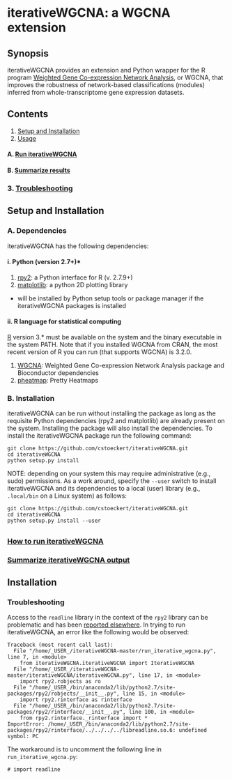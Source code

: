 # iterativeWGCNA: a WGCNA extension

## Synopsis

iterativeWGCNA provides an extension and Python wrapper for the R program [Weighted Gene Co-expression Network Analysis](https://github.com/cran/WGCNA), or WGCNA, that improves the robustness of network-based classifications (modules) inferred from whole-transcriptome gene expression datasets.

## Contents

1. [Setup and Installation](#setup)
2. [Usage](#usage)
#### A. [Run iterativeWGCNA](#run)
#### B. [Summarize results](#summarize)
### 3. [Troubleshooting](#troubleshooting)

<a name="setup"></a>
## Setup and Installation

### A. Dependencies

iterativeWGCNA has the following dependencies:

#### i. Python (version 2.7+)* 

1. [rpy2](https://pypi.python.org/pypi/rpy2): a Python interface for R (v. 2.7.9+)
2. [matplotlib](http://matplotlib.org/): a python 2D plotting library

* will be installed by Python setup tools or package manager if the iterativeWGCNA packages is installed

#### ii. R language for statistical computing

[R](https://cran.r-project.org/) version 3.* must be available on the system and the binary executable in the system PATH. Note that if you installed WGCNA from CRAN, the most recent version of R you can run (that supports WGCNA) is 3.2.0.

1. [WGCNA](https://labs.genetics.ucla.edu/horvath/CoexpressionNetwork/Rpackages/WGCNA/#cranInstall): Weighted Gene Co-expression Network Analysis package and Bioconductor dependencies
2. [pheatmap](https://cran.r-project.org/web/packages/pheatmap/index.html): Pretty Heatmaps

### B. Installation

iterativeWGCNA can be run without installing the package as long as the requisite Python dependencies (rpy2 and matplotlib) are already present on the system.  Installing the package will also install the dependencies.  To install the iterativeWGCNA package run the following command:

```
git clone https://github.com/cstoeckert/iterativeWGCNA.git
cd iterativeWGCNA
python setup.py install
```

NOTE: depending on your system this may require administrative (e.g., sudo) permissions.  As a work around, specify the `--user` switch to install iterativeWGCNA and its dependencies to a local (user) library (e.g., `.local/bin` on a Linux system) as follows:

```
git clone https://github.com/cstoeckert/iterativeWGCNA.git
cd iterativeWGCNA
python setup.py install --user
```


## 

### [How to run iterativeWGCNA](docs/basic_usage.md)
### [Summarize iterativeWGCNA output](docs/summaries.md)


## Installation


<a name="troubleshooting"></a>
### Troubleshooting

Access to the `readline` library in the context of the `rpy2` library can be problematic and has been [reported elsewhere](https://github.com/ContinuumIO/anaconda-issues/issues/152). In trying to run iterativeWGCNA, an error like the following would be observed:
```
Traceback (most recent call last):
  File "/home/_USER_/iterativeWGCNA-master/run_iterative_wgcna.py", line 7, in <module>
    from iterativeWGCNA.iterativeWGCNA import IterativeWGCNA
  File "/home/_USER_/iterativeWGCNA-master/iterativeWGCNA/iterativeWGCNA.py", line 17, in <module>
    import rpy2.robjects as ro
  File "/home/_USER_/bin/anaconda2/lib/python2.7/site-packages/rpy2/robjects/__init__.py", line 15, in <module>
    import rpy2.rinterface as rinterface
  File "/home/_USER_/bin/anaconda2/lib/python2.7/site-packages/rpy2/rinterface/__init__.py", line 100, in <module>
    from rpy2.rinterface._rinterface import *
ImportError: /home/_USER_/bin/anaconda2/lib/python2.7/site-packages/rpy2/rinterface/../../../../libreadline.so.6: undefined symbol: PC
```

The workaround is to uncomment the following line in `run_iterative_wgcna.py`:
```
# import readline
```
